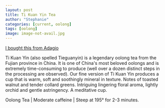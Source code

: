 ```yaml
---
layout: post
title: Ti Kuan Yin Tea
author: "Stephanie"
categories: [current, oolong]
tags: [oolong]
image: image-not-avail.jpg
---
```



[I bought this from Adagio](https://www.adagio.com/oolong/ti_kuan_yin.html)


Ti Kuan Yin (also spelled Tieguanyin) is a legendary oolong tea from the Fujian province in China. It is one of China's most beloved oolongs and is extremely time-consuming to produce (well over a dozen distinct steps in the processing are observed). Our fine version of Ti Kuan Yin produces a cup that is warm, soft and soothingly mineral in texture. Notes of toasted walnut and tender collard greens. Intriguing lingering floral aroma, lightly orchid and gentle astringency. A meditative cup.

Oolong Tea | Moderate caffeine | Steep at 195° for 2-3 minutes.
